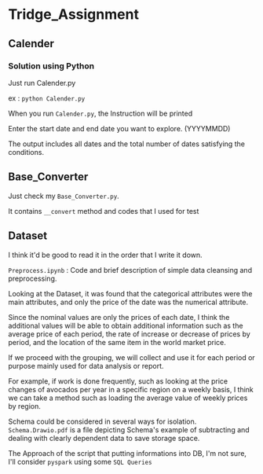 # Tridge_Assignment

## Calender
### Solution using Python

Just run Calender.py

ex : `python Calender.py`

When you run `Calender.py`, the Instruction will be printed

Enter the start date and end date you want to explore. (YYYYMMDD)

The output includes all dates and the total number of dates satisfying the conditions. 


## Base_Converter

Just check my `Base_Converter.py`.

It contains `__convert` method and codes that I used for test


## Dataset

I think it'd be good to read it in the order that I write it down.

`Preprocess.ipynb` : Code and brief description of simple data cleansing and preprocessing.

Looking at the Dataset, it was found that the categorical attributes were the main attributes, and only the price of the date was the numerical attribute.

Since the nominal values are only the prices of each date, I think the additional values will be able to obtain additional information such as the average price of each period, the rate of increase or decrease of prices by period, and the location of the same item in the world market price.

If we proceed with the grouping, we will collect and use it for each period or purpose mainly used for data analysis or report. 

For example, if work is done frequently, such as looking at the price changes of avocados per year in a specific region on a weekly basis, I think we can take a method such as loading the average value of weekly prices by region.

Schema could be considered in several ways for isolation. `Schema.Drawio.pdf` is a file depicting Schema's example of subtracting and dealing with clearly dependent data to save storage space.

The Approach of the script that putting informations into DB, I'm not sure, I'll consider `pyspark` using some `SQL Queries`

